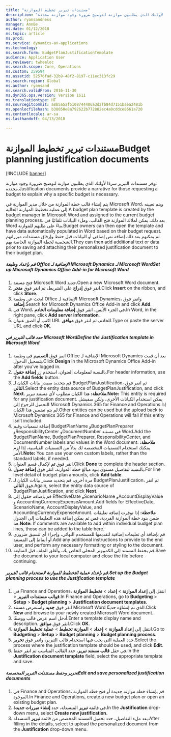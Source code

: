 ```yaml
---
title: "مستندات تبرير تخطيط الموازنة"
description: "توفر مستندات التبرير سردًا لأولئك الذي يطلبون موازنة لتوضيح ضرورة وجود موازنة محددة."
author: ryansandness
manager: AnnBe
ms.date: 01/12/2018
ms.topic: article
ms.prod: 
ms.service: dynamics-ax-applications
ms.technology: 
ms.search.form: BudgetPlanJustificationTemplate
audience: Application User
ms.reviewer: twheeloc
ms.search.scope: Core, Operations
ms.custom: 259594
ms.assetid: 52576fad-32b9-48f2-8197-c11ec313fc29
ms.search.region: Global
ms.author: ryansand
ms.search.validFrom: 2016-11-30
ms.dyn365.ops.version: Version 1611
ms.translationtype: HT
ms.sourcegitcommit: a8b5a5af5108744406a3d2fb84d7151baea2481b
ms.openlocfilehash: b38050e8a792622b772882ec4a0cddce8661a720
ms.contentlocale: ar-sa
ms.lasthandoff: 04/13/2018

---
```


# <a name="budget-planning-justification-documents"></a><span data-ttu-id="85cf6-103">مستندات تبرير تخطيط الموازنة</span><span class="sxs-lookup"><span data-stu-id="85cf6-103">Budget planning justification documents</span></span>

[!INCLUDE [banner](../includes/banner.md)]

<span data-ttu-id="85cf6-104">توفر مستندات التبرير سردًا لأولئك الذي يطلبون موازنة لتوضيح ضرورة وجود موازنة محددة.</span><span class="sxs-lookup"><span data-stu-id="85cf6-104">Justification documents provide a narrative for those requesting a budget to explain why a specific budget is necessary.</span></span> 

<span data-ttu-id="85cf6-105">يتم إنشاء قالب خطة الموازنة من خلال مدير الموازنة في Microsoft Word، ويتم تعيينه إلى عملية تخطيط الموازنة الحالية.</span><span class="sxs-lookup"><span data-stu-id="85cf6-105">A budget plan template is created by the budget manager in Microsoft Word and assigned to the current budget planning process.</span></span> <span data-ttu-id="85cf6-106">بعد ذلك، يمكن لملاك الموازنة فتح القالب، وملء البيانات تلقائيًا في Word بناءً على طلبهم للموازنة.</span><span class="sxs-lookup"><span data-stu-id="85cf6-106">Budget owners can then open the template and have data automatically populated in Word based on their budget request.</span></span> <span data-ttu-id="85cf6-107">ثم يمكنهم بعد ذلك إضافة نص إضافي أو البيانات قبل حفظ وإرفاق مستندات مبرراتهم الشخصية لخطة الموازنة الخاصة بهم.</span><span class="sxs-lookup"><span data-stu-id="85cf6-107">They can then add additional text or data prior to saving and attaching their personalized justification document to their budget plan.</span></span>

##### <a name="set-up-microsoft-dynamics-office-add-in-for-microsoft-word"></a><span data-ttu-id="85cf6-108">قم بإعداد وظيفة Office الإضافية لـ Microsoft Dynamics لـ Microsoft Word</span><span class="sxs-lookup"><span data-stu-id="85cf6-108">Set up Microsoft Dynamics Office Add-in for Microsoft Word</span></span>

1.  <span data-ttu-id="85cf6-109">فتح مستند Microsoft Word جديد.</span><span class="sxs-lookup"><span data-stu-id="85cf6-109">Open a new Microsoft Word document.</span></span>
2.  <span data-ttu-id="85cf6-110">انقر فوق **إدراج** على الشريط، ثم انقر فوق **متجر**.</span><span class="sxs-lookup"><span data-stu-id="85cf6-110">Click **Insert** on the ribbon, and click **Store**.</span></span>
3.  <span data-ttu-id="85cf6-111">ابحث عن وظيفة Office الإضافية لـ Microsoft Dynamics، وانقر فوق **إضافة**.</span><span class="sxs-lookup"><span data-stu-id="85cf6-111">Search for Microsoft Dynamics Office Add-in and click **Add**.</span></span>
4.  <span data-ttu-id="85cf6-112">في Word، في الجزء الأيمن، انقر فوق **إضافة معلومات الخادم**.</span><span class="sxs-lookup"><span data-stu-id="85cf6-112">In Word, in the right pane, click **Add server information**.</span></span>
5.  <span data-ttu-id="85cf6-113">اكتب أو الصق عنوان URL للخادم، ثم انقر فوق **موافق**.</span><span class="sxs-lookup"><span data-stu-id="85cf6-113">Type or paste the server URL and click **OK**.</span></span>

##### <a name="define-the-justification-template-in-microsoft-word"></a><span data-ttu-id="85cf6-114">حدد قالب التبرير في Microsoft Word</span><span class="sxs-lookup"><span data-stu-id="85cf6-114">Define the Justification template in Microsoft Word</span></span>

1.  <span data-ttu-id="85cf6-115">انقر فوق **التصميم** في وظيفة Office الإضافية لـ Microsoft Dynamics بعد أن قمت بتسجيل الدخول.</span><span class="sxs-lookup"><span data-stu-id="85cf6-115">Click **Design** in the Microsoft Dynamics Office Add-in after you’ve logged in.</span></span>
2.  <span data-ttu-id="85cf6-116">بالنسبة لمعلومات العنوان، استخدم زر **إضافة حقول**.</span><span class="sxs-lookup"><span data-stu-id="85cf6-116">For header information, use the **Add fields** button.</span></span>
3.  <span data-ttu-id="85cf6-117">قم بتحديد مصدر بيانات الكيان لـ BudgetPlanJustification، ثم انقر فوق **التالي**.</span><span class="sxs-lookup"><span data-stu-id="85cf6-117">Select the entity data source of BudgetPlanJustification, and click **Next**.</span></span> <span data-ttu-id="85cf6-118">**ملاحظة:** هذا الكيان مطلوب لأي مستند تبرير.</span><span class="sxs-lookup"><span data-stu-id="85cf6-118">**Note:** This entity is required for any justification document.</span></span> <span data-ttu-id="85cf6-119">يمكن استخدام الكيانات الأخرى، ولكن سفيشل التحميل للرجوع إلى Microsoft Dynamics 365 for Finance and Operations إذا لم يتم تضمين هذا الكيان.</span><span class="sxs-lookup"><span data-stu-id="85cf6-119">Other entities can be used but the upload back to Microsoft Dynamics 365 for Finance and Operations will fail if this entity isn’t included.</span></span>
4.  <span data-ttu-id="85cf6-120">إضافة تسميات وقيم BudgetPlanName وBudgetPlanPreparer وResponsibilityCenter وDocumentNumber في مستند Word.</span><span class="sxs-lookup"><span data-stu-id="85cf6-120">Add the BudgetPlanName, BudgetPlanPreparer, ResponsibilityCenter, and DocumentNumber labels and values in the Word document.</span></span> <span data-ttu-id="85cf6-121">**ملاحظة:** يمكنك استخدام التسميات المخصصة لك بدلاً من التسميات القياسية، إذا لزم الأمر.</span><span class="sxs-lookup"><span data-stu-id="85cf6-121">**Note:** You can use your own custom labels, rather than the standard labels, if needed.</span></span>
5.  <span data-ttu-id="85cf6-122">انقر فوق **تم** لإكمال قسم العنوان.</span><span class="sxs-lookup"><span data-stu-id="85cf6-122">Click **Done** to complete the header section.</span></span>
6.  <span data-ttu-id="85cf6-123">بالنسبة لتفاصيل مستوى بنود مبالغ خطة الموازنة، انقر فوق **إضافة جدول**.</span><span class="sxs-lookup"><span data-stu-id="85cf6-123">For line level detail of budget plan amounts, click **Add table**.</span></span>
7.  <span data-ttu-id="85cf6-124">مرة أخرى، قم بتحديد مصدر بيانات الكيان لـ BudgetPlanJustification، ثم انقر فوق **التالي**.</span><span class="sxs-lookup"><span data-stu-id="85cf6-124">Again, select the entity data source of BudgetPlanJustification, and click **Next**.</span></span>
8.  <span data-ttu-id="85cf6-125">قم بإضافة حقول إلى EffectiveDate وScenarioName وAccountDisplayValue و AccountingCurrencyExpenseAmount.</span><span class="sxs-lookup"><span data-stu-id="85cf6-125">Add fields for EffectiveDate, ScenarioName, AccountDisplayValue, and AccountingCurrencyExpenseAmount.</span></span> <span data-ttu-id="85cf6-126">**ملاحظة:** إذا توفرت إضافة تعليقات ضمن بنود خطة الموازنة الفردية، فمن ثم يمكن إضافة هذه التعليمات إلى الجدول هنا.</span><span class="sxs-lookup"><span data-stu-id="85cf6-126">**Note:** If comments are available to add within individual budget plan lines, those can be added to the table here.</span></span>
9.  <span data-ttu-id="85cf6-127">قم بإضافة أي تعليمات إضافية لتقديمها للمستخدم النهائي، وإجراء أي تنسيق ضروري أو أنماط إلى المستند.</span><span class="sxs-lookup"><span data-stu-id="85cf6-127">Add any additional instructions to provide to the end user, and perform any necessary formatting or styling to the document.</span></span>
10. <span data-ttu-id="85cf6-128">قم بحفظ المستند إلى الكمبيوتر المحلي الخاص بك، وأغلق الملف قبل المتابعة.</span><span class="sxs-lookup"><span data-stu-id="85cf6-128">Save the document to your local computer and close the file before continuing.</span></span>

##### <a name="set-up-the-budget-planning-process-to-use-the-justification-template"></a><span data-ttu-id="85cf6-129">قم بإعداد عملية التخطيط للموازنة لاستخدام قالب التبرير.</span><span class="sxs-lookup"><span data-stu-id="85cf6-129">Set up the Budget planning process to use the Justification template</span></span>

1.  <span data-ttu-id="85cf6-130">في Finance and Operations، انتقل إلى **إعداد الموازنة** &gt; **إعداد** &gt; **تخطيط الموازنة** &gt; **‎قوالب مستندات التبرير**.</span><span class="sxs-lookup"><span data-stu-id="85cf6-130">In Finance and Operations, go to **Budgeting** &gt; **Setup** &gt; **Budget planning** &gt; **Justification document templates**.</span></span>
2.  <span data-ttu-id="85cf6-131">انقر فوق **جديد** واستعرض مستند Microsoft Word الذي تم إنشاؤه حديثًا.</span><span class="sxs-lookup"><span data-stu-id="85cf6-131">Click **New** and browse to your newly created Microsoft Word document.</span></span>
3.  <span data-ttu-id="85cf6-132">أدخل اسم عرض قالب ووصفًا.</span><span class="sxs-lookup"><span data-stu-id="85cf6-132">Enter a template display name and description.</span></span> <span data-ttu-id="85cf6-133">انقر فوق **موافق**.</span><span class="sxs-lookup"><span data-stu-id="85cf6-133">Click **OK**.</span></span>
4.  <span data-ttu-id="85cf6-134">انتقل إلى **إعداد الموازنة** &gt; **إعداد** &gt; **الموازنة** **تخطيط** &gt; **عملية تخطيط الموازنة**.</span><span class="sxs-lookup"><span data-stu-id="85cf6-134">Go to **Budgeting** &gt; **Setup** &gt; **Budget** **planning** &gt; **Budget planning process**.</span></span>
5.  <span data-ttu-id="85cf6-135">حدد العملية التي يجب فيها استخدام قالب التبرير، وانقر فوق **تحرير**.</span><span class="sxs-lookup"><span data-stu-id="85cf6-135">Select the process where the justification template should be used, and click **Edit**.</span></span>
6.  <span data-ttu-id="85cf6-136">في حقل **قالب مستند تبرير**، حدد القالب المناسب ثم انقر حفظ.</span><span class="sxs-lookup"><span data-stu-id="85cf6-136">In the **Justification document template** field, select the appropriate template and save.</span></span>

##### <a name="edit-and-save-personalized-justification-documents"></a><span data-ttu-id="85cf6-137">تحرير وحفظ مستندات التبرير المخصصة</span><span class="sxs-lookup"><span data-stu-id="85cf6-137">Edit and save personalized justification documents</span></span>

1.  <span data-ttu-id="85cf6-138">في Finance and Operations، قم بإنشاء خطة موازنة جديدة أو فتح خطة الموازنة الموجود.</span><span class="sxs-lookup"><span data-stu-id="85cf6-138">In Finance and Operations, create a new budget plan or open an existing budget plan.</span></span>
2.  <span data-ttu-id="85cf6-139">في قائمة **تبرير** المنسدلة، حدد **إنشاء مبررات جديدة**.</span><span class="sxs-lookup"><span data-stu-id="85cf6-139">In the **Justification** drop-down menu, select **Create new justification**.</span></span>
3.  <span data-ttu-id="85cf6-140">بعد ملء التفاصيل، حدد تحميل المستند المخصص من قائمة **تبرير** المنسدلة.</span><span class="sxs-lookup"><span data-stu-id="85cf6-140">After filling in the details, select to upload the personalized document from the **Justification** drop-down menu.</span></span>





